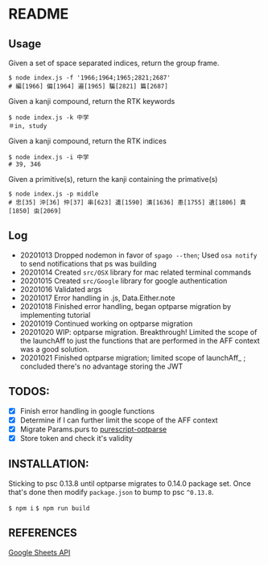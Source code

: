 # README
## Usage
Given a set of space separated indices, return the group frame.
```
$ node index.js -f '1966;1964;1965;2821;2687'
# 編[1966] 偏[1964] 遍[1965] 騙[2821] 篇[2687]
```

Given a kanji compound, return the RTK keywords
```
$ node index.js -k 中学
＃in, study
```


Given a kanji compound, return the RTK indices
```
$ node index.js -i 中学
# 39, 346
```
Given a primitive(s), return the kanji containing the primative(s)
```
$ node index.js -p middle
# 忠[35] 沖[36] 仲[37] 串[623] 遣[1590] 潰[1636] 患[1755] 遺[1806] 貴[1850] 虫[2069]

```

## Log
- 20201013 Dropped nodemon in favor of `spago --then`; Used `osa notify` to send notifications that ps was building
- 20201014 Created `src/OSX` library for mac related terminal commands
- 20201015 Created `src/Google` library for google authentication
- 20201016 Validated args
- 20201017 Error handling in .js, Data.Either.note
- 20201018 Finished error handling, began optparse migration by implementing tutorial
- 20201019 Continued working on optparse migration 
- 20201020 WIP: optparse migration.  Breakthrough! Limited the scope of the launchAff to just the functions that are performed in the AFF context was a good solution. 
- 20201021 Finished optparse migration; limited scope of launchAff_ ; concluded there's no advantage storing the JWT

## TODOS:
- [x] Finish error handling in google functions
- [x] Determine if I can further limit the scope of the AFF context
- [x] Migrate Params.purs to [purescript-optparse](https://pursuit.purescript.org/packages/purescript-optparse/3.0.0)
- [x] Store token and check it's validity

## INSTALLATION:
Sticking to psc 0.13.8 until optparse migrates to 0.14.0 package set.  Once that's done then modify `package.json` to bump to psc `^0.13.8`.

`$ npm i`
`$ npm run build`

## REFERENCES
[Google Sheets
API](https://developers.google.com/sheets/api/reference/rest/v4/spreadsheets.values/batchGet)
